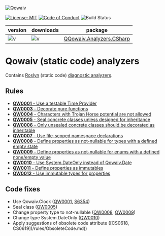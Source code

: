 ![Qowaiv](https://github.com/Qowaiv/qowaiv-analzyzers/blob/main/design/qowaiv-logo_linkedin_100x060.jpg)

[![License: MIT](https://img.shields.io/badge/License-MIT-blue.svg)](https://opensource.org/licenses/MIT)
[![Code of Conduct](https://img.shields.io/badge/%E2%9D%A4-code%20of%20conduct-blue.svg?style=flat)](https://github.com/Qowaiv/qowaiv-analyzers/blob/main/CODE_OF_CONDUCT.md)
![Build Status](https://github.com/Qowaiv/qowaiv-analyzers/workflows/Build%20%26%20Test/badge.svg?branch=main)

| version                                                              | downloads                                                   | package                                                                           |
|----------------------------------------------------------------------|-------------------------------------------------------------|-----------------------------------------------------------------------------------|
|![v](https://img.shields.io/nuget/v/Qowaiv.Analyzers.CSharp?color=18C)|![v](https://img.shields.io/nuget/dt/Qowaiv.Analyzers.CSharp)|[QQowaiv.Analyzers.CSharp](https://www.nuget.org/packages/Qowaiv.Analyzers.CSharp/)|

# Qowaiv (static code) analyzers
Contains [Roslyn](https://docs.microsoft.com/en-us/dotnet/csharp/roslyn-sdk/)
(static code) [diagnostic analyzers](https://docs.microsoft.com/en-us/dotnet/api/microsoft.codeanalysis.diagnostics.diagnosticanalyzer).

## Rules
* [**QW0001** - Use a testable Time Provider](rules/QW0001.md)
* [**QW0003** - Decorate pure functions](rules/QW0003.md)
* [**QW0004** - Characters with Trojan Horse potential are not allowed](rules/QW0004.md)
* [**QW0005** - Seal concrete classes unless designed for inheritance](rules/QW0005.md)
* [**QW0006** - Only unsealed concrete classes should be decorated as inheritable](rules/QW0006.md)
* [**QW0007** - Use file-scoped namespace declarations](rules/QW0007.md)
* [**QW0008** - Define properties as not-nullable for types with a defined empty state](rules/QW0008.md)
* [**QW0009** - Define properties as not-nullable for enums with a defined none/empty value](rules/QW0009.md)
* [**QW0010** - Use System.DateOnly instead of Qowaiv.Date](rules/QW0010.md)
* [**QW0011** - Define properties as immutables](rules/QW0011.md)
* [**QW0012** - Use immutable types for properties](rules/QW0012.md)

## Code fixes
* Use Qowaiv.Clock ([QW0001](rules/QW0001.md), [S6354](https://rules.sonarsource.com/csharp/RSPEC-6354))
* Seal class ([QW0005](rules/QW0005.md))
* Change property type to not-nullable ([QW0008](rules/QW0008.md), [QW0009](rules/QW0009.md))
* Change type System.DateOnly ([QW0010](rules/QW0010.md))
* Apply suggestions of obsolete code attribute ([CS0618, CS0619])/rules/ObsoleteCode.md))

